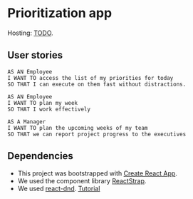 # Prioritization app 

Hosting: [TODO](https://todo).

## User stories

```
AS AN Employee
I WANT TO access the list of my priorities for today
SO THAT I can execute on them fast without distractions.

AS AN Employee
I WANT TO plan my week
SO THAT I work effectively

AS A Manager
I WANT TO plan the upcoming weeks of my team 
SO THAT we can report project progress to the executives
```

## Dependencies

- This project was bootstrapped with [Create React App](https://github.com/facebook/create-react-app).
- We used the component library [ReactStrap](https://reactstrap.github.io/?path=/story/home-installation--page).
- We used [react-dnd](https://react-dnd.github.io/react-dnd/about). [Tutorial](https://react-dnd.github.io/react-dnd/docs/tutorial)
